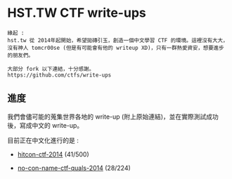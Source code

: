 # HST.TW CTF write-ups
	緣起 :
	hst.tw 從 2014年起開始，希望拋磚引玉，創造一個中文學習 CTF 的環境。這裡沒有大大，沒有神人 tomcr00se (但是有可能會有他的 writeup XD)，只有一群熱愛資安，想要進步的朋友們。

	大部分 fork 以下連結，十分感謝。
	https://github.com/ctfs/write-ups

## 進度
我們會儘可能的蒐集世界各地的 write-up (附上原始連結)，並在實際測試成功後，寫成中文的 write-up。

目前正在中文化進行的是 : 

- [hitcon-ctf-2014](hitcon-ctf-2014)  (41/500) 

- [no-con-name-ctf-quals-2014](hitcon-ctf-2014)  (28/224)
